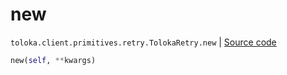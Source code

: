 # new
`toloka.client.primitives.retry.TolokaRetry.new` | [Source code](https://github.com/Toloka/toloka-kit/blob/v0.1.24/src/client/primitives/retry.py#L50)

```python
new(self, **kwargs)
```

